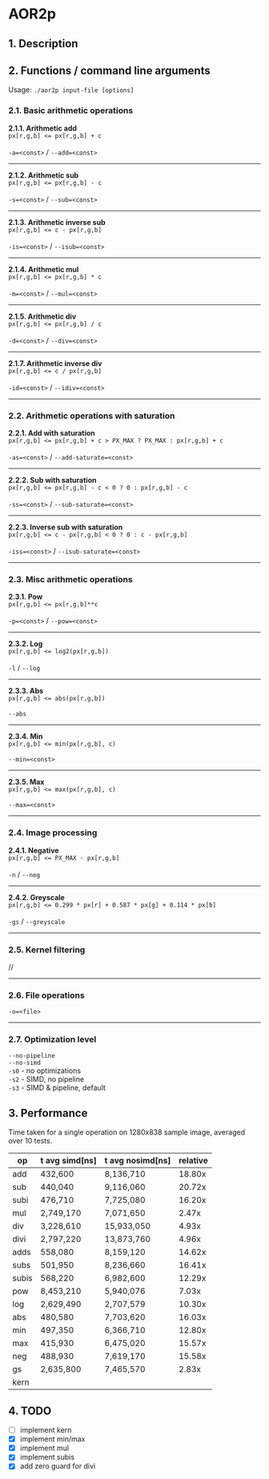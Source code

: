 # AOR2p
## 1. Description

## 2. Functions / command line arguments
Usage: `./aor2p input-file [options]`
### 2.1. Basic arithmetic operations
**2.1.1.  Arithmetic add**\
`px[r,g,b] <= px[r,g,b] + c`\
\
`-a=<const>` / `--add=<const>`
___
**2.1.2.  Arithmetic sub**\
`px[r,g,b] <= px[r,g,b] - c`\
\
`-s=<const>` / `--sub=<const>`
___
**2.1.3.  Arithmetic inverse sub**\
`px[r,g,b] <= c - px[r,g,b]`\
\
`-is=<const>` / `--isub=<const>`
___
**2.1.4.  Arithmetic mul**\
`px[r,g,b] <= px[r,g,b] * c`\
\
`-m=<const>` / `--mul=<const>`
___
**2.1.5.  Arithmetic div**\
`px[r,g,b] <= px[r,g,b] / c`\
\
`-d=<const>` / `--div=<const>`
___
**2.1.7.  Arithmetic inverse div**\
`px[r,g,b] <= c / px[r,g,b]`\
\
`-id=<const>` / `--idiv=<const>`
___
### 2.2. Arithmetic operations with saturation
**2.2.1. Add with saturation**\
`px[r,g,b] <= px[r,g,b] + c > PX_MAX ? PX_MAX : px[r,g,b] + c`\
\
`-as=<const>` / `--add-saturate=<const>`
___
**2.2.2. Sub with saturation**\
`px[r,g,b] <= px[r,g,b] - c < 0 ? 0 : px[r,g,b] - c`\
\
`-ss=<const>` / `--sub-saturate=<const>`
___
**2.2.3. Inverse sub with saturation**\
`px[r,g,b] <= c - px[r,g,b] < 0 ? 0 : c - px[r,g,b]`\
\
`-iss=<const>` / `--isub-saturate=<const>`
___
### 2.3. Misc arithmetic operations
**2.3.1.  Pow**\
`px[r,g,b] <= px[r,g,b]**c`\
\
`-p=<const>` / `--pow=<const>`
___
**2.3.2.  Log**\
`px[r,g,b] <= log2(px[r,g,b])`\
\
`-l` / `--log`
___
**2.3.3.  Abs**\
`px[r,g,b] <= abs(px[r,g,b])`\
\
`--abs`
___
**2.3.4.  Min**\
`px[r,g,b] <= min(px[r,g,b], c)`\
\
`--min=<const>`
___
**2.3.5.  Max**\
`px[r,g,b] <= max(px[r,g,b], c)`\
\
`--max=<const>`
___
### 2.4. Image processing
**2.4.1.  Negative**\
`px[r,g,b] <= PX_MAX - px[r,g,b]`\
\
`-n` / `--neg`
___
**2.4.2.  Greyscale**\
`px[r,g,b] <= 0.299 * px[r] + 0.587 * px[g] + 0.114 * px[b]`\
\
`-gs` / `--greyscale`
___
### 2.5. Kernel filtering
//
___
### 2.6. File operations
`-o=<file>`
___
### 2.7. Optimization level
`--no-pipeline`\
`--no-simd`\
`-s0` - no optimizations\
`-s2` - SIMD, no pipeline\
`-s3` - SIMD & pipeline, default
## 3. Performance
Time taken for a single operation on 1280x838 sample image, averaged over 10 tests.

| op    | t avg simd[ns] | t avg nosimd[ns] | relative |
| ----- | -------------- | ---------------- | -------- |
| add   | 432,600        | 8,136,710        | 18.80x   |
| sub   | 440,040        | 9,116,060        | 20.72x   |
| subi  | 476,710        | 7,725,080        | 16.20x   |
| mul   | 2,749,170      | 7,071,650        |  2.47x   |
| div   | 3,228,610      | 15,933,050       |  4.93x   |
| divi  | 2,797,220      | 13,873,760       |  4.96x   |
| adds  | 558,080        | 8,159,120        | 14.62x   |
| subs  | 501,950        | 8,236,660        | 16.41x   |
| subis | 568,220        | 6,982,600        | 12.29x   |
| pow   | 8,453,210      | 5,940,076        |  7.03x   |
| log   | 2,629,490      | 2,707,579        | 10.30x   |
| abs   | 480,580        | 7,703,620        | 16.03x   |
| min   | 497,350        | 6,366,710        | 12.80x   |
| max   | 415,930        | 6,475,020        | 15.57x   |
| neg   | 488,930        | 7,619,170        | 15.58x   |
| gs    | 2,635,800      | 7,465,570        |  2.83x   |
| kern  |                |                  |          |

## 4. TODO
- [ ] implement kern
- [x] implement min/max
- [x] implement mul
- [x] implement subis
- [x] add zero guard for divi
